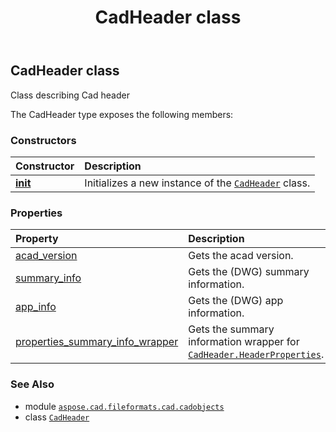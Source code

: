 ﻿---
title: CadHeader class
second_title: Aspose.CAD for Python via .NET API References
description: 
type: docs
weight: 650
url: /python-net/aspose.cad.fileformats.cad.cadobjects/cadheader/
is_root: false
---

## CadHeader class

Class describing Cad header



The CadHeader type exposes the following members:

### Constructors
| Constructor | Description |
| :- | :- |
| [__init__](/cad/python-net/aspose.cad.fileformats.cad.cadobjects/cadheader/__init__/#) | Initializes a new instance of the [`CadHeader`](/cad/python-net/aspose.cad.fileformats.cad.cadobjects/cadheader) class. |


### Properties
| Property | Description |
| :- | :- |
| [acad_version](/cad/python-net/aspose.cad.fileformats.cad.cadobjects/cadheader/acad_version) | Gets the acad version. |
| [summary_info](/cad/python-net/aspose.cad.fileformats.cad.cadobjects/cadheader/summary_info) | Gets the (DWG) summary information. |
| [app_info](/cad/python-net/aspose.cad.fileformats.cad.cadobjects/cadheader/app_info) | Gets the (DWG) app information. |
| [properties_summary_info_wrapper](/cad/python-net/aspose.cad.fileformats.cad.cadobjects/cadheader/properties_summary_info_wrapper) | Gets the summary information wrapper for [`CadHeader.HeaderProperties`](/cad/python-net/aspose.cad.fileformats.cad.cadobjects/cadheader). |



### See Also
* module [`aspose.cad.fileformats.cad.cadobjects`](..)
* class [`CadHeader`](/cad/python-net/aspose.cad.fileformats.cad.cadobjects/cadheader)
